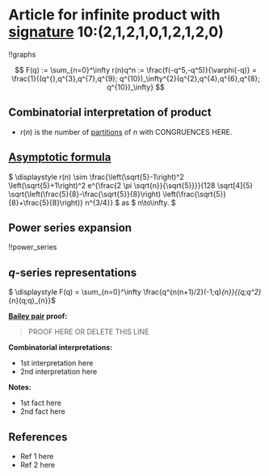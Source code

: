 # Article for infinite product with [signature](../product_signature.html) 10:(2,1,2,1,0,1,2,1,2,0) 

!!graphs

$$ F(q) := \sum_{n=0}^\infty r(n)q^n := \frac{f(-q^5,-q^5)}{\varphi(-q)} = \frac{1}{(q^{},q^{3},q^{7},q^{9}; q^{10})_\infty^{2}(q^{2},q^{4},q^{6},q^{8}; q^{10})_\infty} $$

## Combinatorial interpretation of product

- $r(n)$ is the number of [partitions](../partitions.html#integer_partitions) of $n$ with CONGRUENCES HERE.

## [Asymptotic formula](../asymptotics.html)

$ \displaystyle r(n) \sim \frac{\left(\sqrt{5}-1\right)^2 \left(\sqrt{5}+1\right)^2 e^{\frac{2 \pi  \sqrt{n}}{\sqrt{5}}}}{128 \sqrt[4]{5} \sqrt{\left(\frac{5}{8}-\frac{\sqrt{5}}{8}\right) \left(\frac{\sqrt{5}}{8}+\frac{5}{8}\right)} n^{3/4}} $ as $ n\to\infty. $

## Power series expansion

!!power_series

## $q$-series representations

$ \displaystyle F(q) = \sum_{n=0}^\infty \frac{q^{n(n+1)/2}(-1;q)_{n}}{(q;q^2)_{n}(q;q)_{n}}$

**[Bailey pair](../Bailey_pairs.html) proof:**
> PROOF HERE OR DELETE THIS LINE

**Combinatorial interpretations:**
- 1st interpretation here
- 2nd interpretation here

**Notes:**
- 1st fact here
- 2nd fact here

## References
- Ref 1 here
- Ref 2 here
